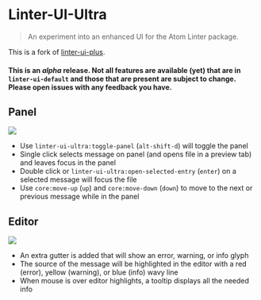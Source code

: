 # Linter-UI-Ultra
> An experiment into an enhanced UI for the Atom Linter package.

This is a fork of [linter-ui-plus](https://github.com/mehcode/linter-ui-plus).

#### This is an _alpha_ release. Not all features are available (yet) that are in `linter-ui-default` and those that are present are subject to change. Please open issues with any feedback you have.
## Panel

![](https://user-images.githubusercontent.com/753919/28002478-686f307e-64ea-11e7-83c7-b41a2ef130c8.png)

 - Use `linter-ui-ultra:toggle-panel` (`alt-shift-d`) will toggle the panel
 - Single click selects message on panel (and opens file in a preview tab) and leaves focus in the panel
 - Double click or `linter-ui-ultra:open-selected-entry` (`enter`) on a selected message will focus the file 
 - Use `core:move-up` (`up`) and `core:move-down` (`down`) to move to the next or previous message while in the panel

## Editor

![](https://user-images.githubusercontent.com/753919/28002548-05159f94-64eb-11e7-97b4-9ce23d8f0cda.png)

 - An extra gutter is added that will show an error, warning, or info glyph
 - The source of the message will be highlighted in the editor with a red (error), yellow (warning), or blue (info) wavy line
 - When mouse is over editor highlights, a tooltip displays all the needed info
